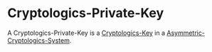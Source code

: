 # Cryptologics-Private-Key

A Cryptologics-Private-Key is a [Cryptologics-Key](13300006.md) in a [Asymmetric-Cryptologics-System](13300007.md).
